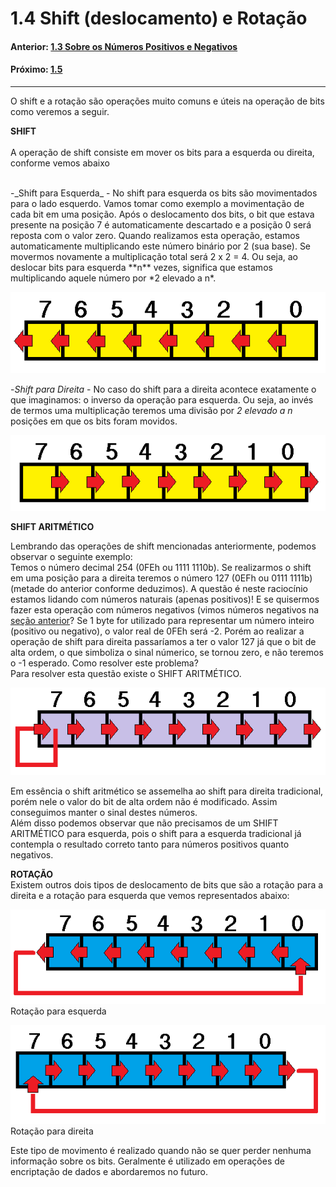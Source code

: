 <link rel="stylesheet" href="css/style.css">

# 1.4 Shift (deslocamento) e Rotação



#### Anterior: [1.3 Sobre os Números Positivos e Negativos](./signed_unsigned.md)
#### Próximo: [1.5]()

---  

O shift e a rotação são operações muito comuns e úteis na operação de bits como veremos a seguir.


**SHIFT**  
<br />
A operação de shift consiste em mover os bits para a esquerda ou direita, conforme vemos abaixo  

<br />  
-_Shift para Esquerda_ -  No shift para esquerda os bits são movimentados para o lado esquerdo. Vamos tomar como exemplo a movimentação de cada bit em uma posição. Após o deslocamento dos bits, o bit que estava presente na posição 7 é automaticamente descartado e a posição 0 será reposta com o valor zero. Quando realizamos esta operação, estamos automaticamente multiplicando este número  binário por 2 (sua base). Se movermos novamente a multiplicação total será 2 x 2 = 4.  
Ou seja, ao deslocar bits para esquerda **n** vezes, significa que estamos multiplicando aquele número por *2 elevado a n*.  

![](./imgs/14_001.png)  

-_Shift para Direita_ - No caso do shift para a direita acontece exatamente o que imaginamos: o inverso da operação  para esquerda. Ou seja, ao invés de termos uma multiplicação teremos uma divisão por *2 elevado a n* posições em que os bits foram movidos.  


![](./imgs/14_002.png)  


**SHIFT ARITMÉTICO**

Lembrando das operações de shift mencionadas anteriormente, podemos observar o seguinte exemplo:  
Temos o número decimal 254 (0FEh ou 1111 1110b). Se realizarmos o shift em uma posição para a direita teremos o número 127 (0EFh ou 0111 1111b) (metade do anterior conforme deduzimos). A questão é neste raciocínio estamos lidando com números naturais (apenas positivos)! E se quisermos fazer esta operação com números negativos (vimos números negativos na [seção anterior](./signed_unsigned.md)? Se 1 byte for utilizado para representar um número inteiro (positivo ou negativo), o valor real de 0FEh será -2. Porém ao realizar a operação de shift para direita passaríamos a ter o valor 127 já que o bit de alta ordem, o que simboliza o sinal númerico, se tornou zero, e não teremos o -1 esperado. Como resolver este problema?  
Para resolver esta questão existe o SHIFT ARITMÉTICO.  

![](./imgs/14_003.png)  

Em essência o shift aritmético se assemelha ao shift para direita tradicional, porém nele o valor do bit de alta ordem não é modificado. Assim conseguimos manter o sinal destes números.  
Além disso podemos observar que não precisamos de um SHIFT ARITMÉTICO para esquerda, pois o shift para a esquerda tradicional já contempla o resultado correto tanto para números positivos quanto negativos.  


**ROTAÇÃO**  
Existem outros dois tipos de deslocamento de bits que são a rotação para a direita e a rotação para esquerda que vemos representados abaixo:  

![](./imgs/14_004.png)  
Rotação para esquerda

![](./imgs/14_005.png)  
Rotação para direita  

Este tipo de movimento é realizado quando não se quer perder nenhuma informação sobre os bits. Geralmente é utilizado em operações de encriptação de dados e abordaremos no futuro.
